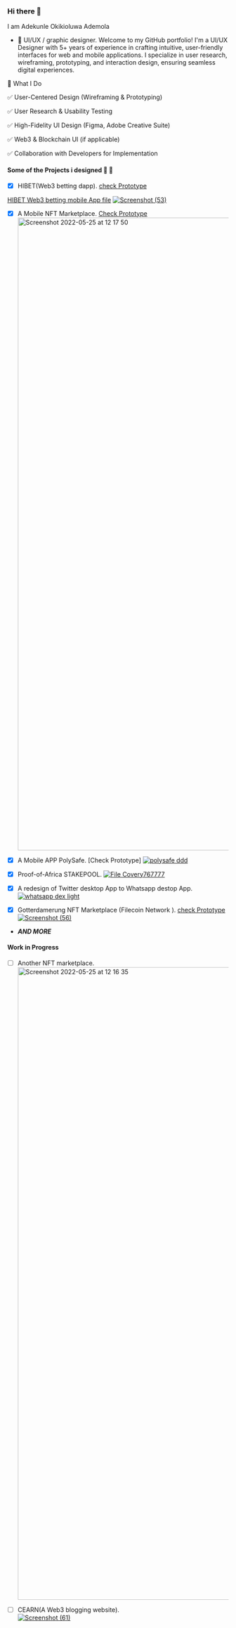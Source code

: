 ### Hi there 👋
I am Adekunle Okikioluwa Ademola

- 🔭 UI/UX / graphic designer.
Welcome to my GitHub portfolio! I'm a UI/UX Designer with 5+ years of experience in crafting intuitive,
user-friendly interfaces for web and mobile applications. I specialize in user research, wireframing,
prototyping, and interaction design, ensuring seamless digital experiences.

🔹 What I Do

✅ User-Centered Design (Wireframing & Prototyping)

✅ User Research & Usability Testing

✅ High-Fidelity UI Design (Figma, Adobe Creative Suite)

✅ Web3 & Blockchain UI (if applicable)

✅ Collaboration with Developers for Implementation

#### Some of the Projects i designed :construction_worker: :construction_worker:

- [x] HIBET(Web3 betting dapp).  [check Prototype](https://www.figma.com/proto/pYxYn2KDStOlwZrpJeVpkB/HiBet?page-id=0%3A1&node-id=20%3A41&viewport=460%2C200%2C0.25&scaling=contain&starting-point-node-id=2%3A2)

[HIBET Web3 betting mobile App file](https://www.figma.com/file/hMfD8ksMIeQ73Z0tMuZG09/Hibet-MOB)
[![Screenshot (53)](https://user-images.githubusercontent.com/85825213/193252589-4d88ea83-51b2-45f3-8af0-0c8649c6f074.png)](https://www.figma.com/file/pYxYn2KDStOlwZrpJeVpkB/HiBet?node-id=77%3A105)

- [x] A Mobile NFT Marketplace. [Check Prototype](https://www.figma.com/proto/HjXWle0FE3hxEhGqCrQtcN/NFT-Marketplace---Casper-Network?page-id=31%3A4&node-id=308%3A992&viewport=-875%2C-2093%2C0.5&scaling=scale-down&starting-point-node-id=172%3A48)
[<img width="1440" alt="Screenshot 2022-05-25 at 12 17 50" src="https://user-images.githubusercontent.com/85825213/170251003-446bcc58-35d4-4849-8a33-f6decefa9c9b.png">](https://www.figma.com/file/HjXWle0FE3hxEhGqCrQtcN/NFT-Marketplace---Casper-Network?node-id=31%3A4)

- [x] A Mobile APP PolySafe. [Check Prototype]
[![polysafe ddd](https://user-images.githubusercontent.com/85825213/209367082-cd0347c6-69d5-4f55-ba38-6db00a6e110b.png)](https://www.figma.com/file/E48fUt0RVDFbOCkckkOavV/eWALLET?node-id=0%3A1&t=s07u9yZiQRfoq6OR-1)

- [x] Proof-of-Africa STAKEPOOL.
[![File Covery767777](https://user-images.githubusercontent.com/85825213/200708860-bb11c83f-2f97-408b-adb5-dac027876c99.png)](https://www.figma.com/file/RNILBujexcJds0XE6OGw7Z/Proof-of-Africa)

- [x] A redesign of Twitter desktop App to Whatsapp destop App.
[![whatsapp dex light](https://user-images.githubusercontent.com/85825213/200710203-a10b0646-bbc5-404b-b421-f650766ce5b3.png)](https://www.figma.com/file/tMWHw2DeNmzoG13hDJNW0l/Whatsapp%2FTwitter)

- [x] Gotterdamerung NFT Marketplace (Filecoin Network ).  [check Prototype](https://www.figma.com/proto/fMwZMXn6UkNjZhv7GHJ1rz?page-id=0%3A1&node-id=0%3A1&scaling=scale-down&starting-point-node-id=1%3A2&show-proto-sidebar=1)
[![Screenshot (56)](https://user-images.githubusercontent.com/85825213/193697979-7a1f5fd4-f1a3-4e61-a3e3-dca61015a84e.png)](https://www.figma.com/file/fMwZMXn6UkNjZhv7GHJ1rz/MARKETPLACE?node-id=0%3A1)

- ***AND MORE***

#### Work in Progress

- [ ] Another NFT marketplace.  
[<img width="1440" alt="Screenshot 2022-05-25 at 12 16 35" src="https://user-images.githubusercontent.com/85825213/170251113-4b8ab3d1-a606-4d0d-8181-1023856a9ded.png">](https://www.figma.com/file/JwQONxy0VheTv3zwuxOjdg/FAMEHALL-MARET?node-id=39%3A614)

- [ ] CEARN(A Web3 blogging website).  
[![Screenshot (61)](https://user-images.githubusercontent.com/85825213/193699685-14e4958c-3f95-4176-9e61-644bf0604643.png)](https://www.figma.com/file/6gCV7byGe1hLRtuoEgRnIf/Nervos-L2-PROJECT?node-id=0%3A1)

